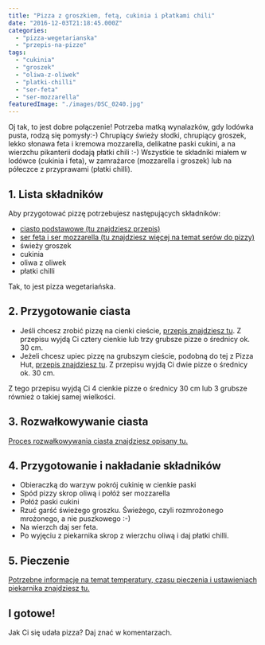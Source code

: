 ```yaml
---
title: "Pizza z groszkiem, fetą, cukinia i płatkami chili"
date: "2016-12-03T21:18:45.000Z"
categories: 
  - "pizza-wegetarianska"
  - "przepis-na-pizze"
tags: 
  - "cukinia"
  - "groszek"
  - "oliwa-z-oliwek"
  - "platki-chilli"
  - "ser-feta"
  - "ser-mozzarella"
featuredImage: "./images/DSC_0240.jpg"
---
```


Oj tak, to jest dobre połączenie! Potrzeba matką wynalazków, gdy lodówka pusta, rodzą się pomysły:-) Chrupiący świeży słodki, chrupiący groszek, lekko słonawa feta i kremowa mozzarella, delikatne paski cukini, a na wierzchu pikanterii dodają płatki chili :-) Wszystkie te składniki miałem w lodówce (cukinia i feta), w zamrażarce (mozzarella i groszek) lub na półeczce z przyprawami (płatki chilli).

## 1\. Lista składników

Aby przygotować pizzę potrzebujesz następujących składników:

- <a href="/przepis-na-ciasto-na-pizze/" title="Przepis na ciasto podstawowe">ciasto podstawowe (tu znajdziesz przepis)</a>
- <a href="/jaki-ser-wybrac-do-pizzy/" title="Ser do pizzy">ser feta i ser mozzarella (tu znajdziesz więcej na temat serów do pizzy)</a>
- świeży groszek
- cukinia
- oliwa z oliwek
- płatki chilli

Tak, to jest pizza wegetariańska.

## 2\. Przygotowanie ciasta

- Jeśli chcesz zrobić pizzę na cienki cieście, <a href="/przepis-na-ciasto-na-pizze/" title="Przepis na ciasto podstawowe">przepis znajdziesz tu</a>. Z przepisu wyjdą Ci cztery cienkie lub trzy grubsze pizze o średnicy ok. 30 cm.
- Jeżeli chcesz upiec pizzę na grubszym cieście, podobną do tej z Pizza Hut, <a href="/jak-zrobic-ciasto-na-pizze-jak-w-pizza-hut/" title="Przepis na pizzę na grubym cieście">przepis znajdziesz tu</a>. Z przepisu wyjdą Ci dwie pizze o średnicy ok. 30 cm.

Z tego przepisu wyjdą Ci 4 cienkie pizze o średnicy 30 cm lub 3 grubsze również o takiej samej wielkości.

## 3\. Rozwałkowywanie ciasta

<a href="/jak-walkowac-ciasto-pizzy/" title="Rozwałkowywanie ciasta">Proces rozwałkowywania ciasta znajdziesz opisany tu.</a>

## 4\. Przygotowanie i nakładanie składników

- Obieraczką do warzyw pokrój cukinię w cienkie paski
- Spód pizzy skrop oliwą i połóż ser mozzarella
- Połóż paski cukini
- Rzuć garść świeżego groszku. Świeżego, czyli rozmrożonego mrożonego, a nie puszkowego :-)
- Na wierzch daj ser feta.
- Po wyjęciu z piekarnika skrop z wierzchu oliwą i daj płatki chilli.

## 5\. Pieczenie

<a href="/jak-ustawic-piekarnik-pieczenia-pizzy/" title="Jak ustawić piekarnik do pieczenia pizzy">Potrzebne informacje na temat temperatury, czasu pieczenia i ustawieniach piekarnika znajdziesz tu.</a>

## I gotowe!

Jak Ci się udała pizza? Daj znać w komentarzach.
